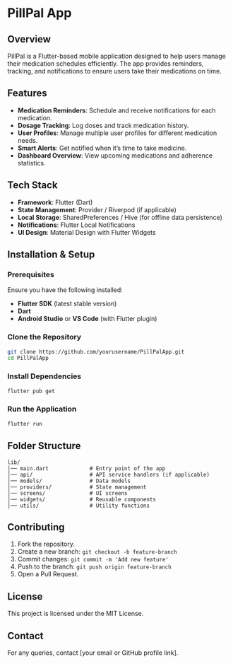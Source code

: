 # PillPal App

## Overview
PillPal is a Flutter-based mobile application designed to help users manage their medication schedules efficiently. The app provides reminders, tracking, and notifications to ensure users take their medications on time.

## Features
- **Medication Reminders**: Schedule and receive notifications for each medication.
- **Dosage Tracking**: Log doses and track medication history.
- **User Profiles**: Manage multiple user profiles for different medication needs.
- **Smart Alerts**: Get notified when it’s time to take medicine.
- **Dashboard Overview**: View upcoming medications and adherence statistics.

## Tech Stack
- **Framework**: Flutter (Dart)
- **State Management**: Provider / Riverpod (if applicable)
- **Local Storage**: SharedPreferences / Hive (for offline data persistence)
- **Notifications**: Flutter Local Notifications
- **UI Design**: Material Design with Flutter Widgets

## Installation & Setup
### Prerequisites
Ensure you have the following installed:
- **Flutter SDK** (latest stable version)
- **Dart**
- **Android Studio** or **VS Code** (with Flutter plugin)

### Clone the Repository
```sh
git clone https://github.com/yourusername/PillPalApp.git
cd PillPalApp
```

### Install Dependencies
```sh
flutter pub get
```

### Run the Application
```sh
flutter run
```

## Folder Structure
```
lib/
│── main.dart             # Entry point of the app
│── api/                  # API service handlers (if applicable)
│── models/               # Data models
│── providers/            # State management
│── screens/              # UI screens
│── widgets/              # Reusable components
│── utils/                # Utility functions
```

## Contributing
1. Fork the repository.
2. Create a new branch: `git checkout -b feature-branch`
3. Commit changes: `git commit -m 'Add new feature'`
4. Push to the branch: `git push origin feature-branch`
5. Open a Pull Request.

## License
This project is licensed under the MIT License.

## Contact
For any queries, contact [your email or GitHub profile link].

